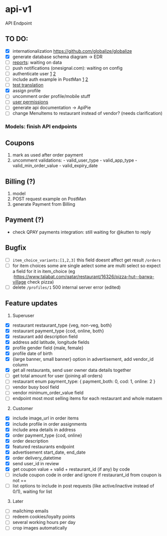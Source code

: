 # api-v1
API Endpoint

## TO DO:

- [x] internationalization https://github.com/globalize/globalize
- [x] generate database schema diagram -> EDR
- [ ] [reports](https://docs.google.com/spreadsheets/d/1gYEBMPYlCPyYfM2uzXgJu-FGGWubGfIX2su69CWoaVQ/edit#gid=1962083908): waiting on data
- [ ] push notifications (onesignal.com): waiting on config
- [ ] authenticate user [1](https://github.com/lynndylanhurley/devise_token_auth/issues/75) [2](https://github.com/lynndylanhurley/devise_token_auth#controller-methods)
- [ ] include auth example in PostMan [1](https://www.getpostman.com/docs/postman/sending_api_requests/authorization) [2](https://medium.com/devtechtipstricks/build-a-simple-rails-api-server-auth0-jwt-authentication-react-from-scratch-in-30-minutes-or-257cbb2a939a)
- [ ] [test translation](https://docs.google.com/spreadsheets/d/1oN2NLgIkyCg-ktx8lAUaIVCPz12uwEeNTABuSeEQdhc/edit#gid=993493138)
- [x] assign profile
- [ ] uncomment order profile/mobile stuff
- [ ] [user permissions](https://github.com/ryanb/cancan/wiki/Defining-Abilities)
- [ ] generate api documentation -> ApiPie
- [ ] change MenuItems to restaurant instead of vendor? (needs clarification)

### Models: finish API endpoints

##  Coupons

  1. mark as used after order payment
  2. uncomment validations:
    - valid_user_type
    - valid_app_type
    - valid_min_order_value
    - valid_expiry_date

##  Billing (?)
  1. model
  2. POST request example on PostMan
  3. generate Payment from Billing

##  Payment (?)
  - check QPAY payments integration: still waiting for @kutten to reply

## Bugfix

- [ ] `item_choice_variants:[1,2,3]` this field doesnt affect get result `/orders`
- [ ] for item choices some are single aelect some are multi select so expect a field for it in item_choice (eg :https://www.talabat.com/qatar/restaurant/16326/pizza-hut--barwa-village check pizza)
- [ ] delete `/profiles/1` 500 internal server error (edited)

## Feature updates

1. Superuser

- [x] restaurant restaurant_type {veg, non-veg, both}
- [x] restaurant payment_type {cod, online, both}
- [x] restaurant add description field
- [x] address add latitude, longitude fields
- [x] profile gender field {male, female}
- [x] profile date of birth
- [x] {large banner, small banner} option in advertisement, add vendor_id column
- [x] get all restaurants, send user owner data details together
- [ ] get total amount for user (joining all orders)
- [ ] restaurant enum payment_type: { payment_both: 0, cod: 1, online: 2 }
- [ ] vendor busy bool field
- [ ] vendor minimum_order_value field
- [ ] endpoint most most selling items for each restaurant and whole mataem

2. Customer

- [x] include image_url in order items
- [x] include profile in order assignments
- [x] include area details in address
- [x] order payment_type {cod, online}
- [x] order description
- [x] featured restaurants endpoint
- [x] advertisement start_date, end_date
- [x] order delivery_datetime
- [x] send user_id in review
- [x] get coupon value + valid + restaurant_id (if any) by code
- [ ] include coupon code in order and ignore if restaurant_id from coupon is not ==
- [ ] list options to include in post requests (like active/inactive instead of 0/1), waiting for list

3. Later

- [ ] mailchimp emails
- [ ] redeem cookies/loyalty points
- [ ] several working hours per day
- [ ] crop images automatically
